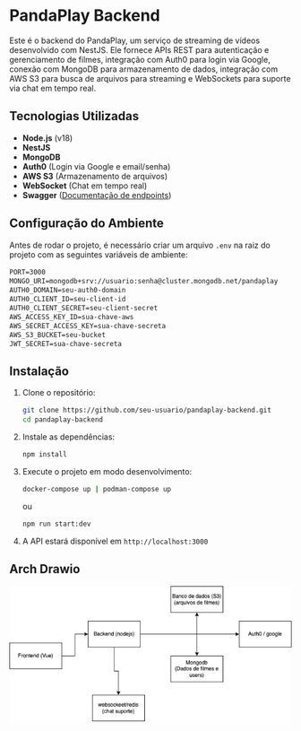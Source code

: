 # PandaPlay Backend

Este é o backend do PandaPlay, um serviço de streaming de vídeos desenvolvido com NestJS. Ele fornece APIs REST para autenticação e gerenciamento de filmes, integração com Auth0 para login via Google, conexão com MongoDB para armazenamento de dados, integração com AWS S3 para busca de arquivos para streaming e WebSockets para suporte via chat em tempo real.

## Tecnologias Utilizadas
- **Node.js** (v18)
- **NestJS**
- **MongoDB**
- **Auth0** (Login via Google e email/senha)
- **AWS S3** (Armazenamento de arquivos)
- **WebSocket** (Chat em tempo real)
- **Swagger** ([Documentação de endpoints](http://localhost:3000/api/#/))

## Configuração do Ambiente
Antes de rodar o projeto, é necessário criar um arquivo `.env` na raiz do projeto com as seguintes variáveis de ambiente:

```env
PORT=3000
MONGO_URI=mongodb+srv://usuario:senha@cluster.mongodb.net/pandaplay
AUTH0_DOMAIN=seu-auth0-domain
AUTH0_CLIENT_ID=seu-client-id
AUTH0_CLIENT_SECRET=seu-client-secret
AWS_ACCESS_KEY_ID=sua-chave-aws
AWS_SECRET_ACCESS_KEY=sua-chave-secreta
AWS_S3_BUCKET=seu-bucket
JWT_SECRET=sua-chave-secreta
```

## Instalação
1. Clone o repositório:
   ```sh
   git clone https://github.com/seu-usuario/pandaplay-backend.git
   cd pandaplay-backend
   ```
2. Instale as dependências:
   ```sh
   npm install
   ```
3. Execute o projeto em modo desenvolvimento:
   ```sh
   docker-compose up | podman-compose up
   ```
   ou
   ```sh
   npm run start:dev
   ```
4. A API estará disponível em `http://localhost:3000`

## Arch Drawio

<img src="./src/assets/arch.drawio.png">